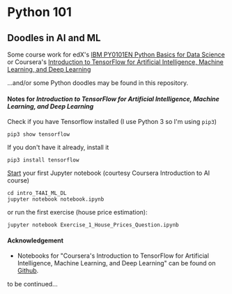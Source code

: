 # Python 101
## Doodles in AI and ML

Some course work for edX's [IBM PY0101EN Python Basics for Data Science](https://courses.edx.org/courses/course-v1:IBM+PY0101EN+1T2019/course/) or Coursera's [Introduction to TensorFlow for Artificial Intelligence, Machine Learning, and Deep Learning](https://www.coursera.org/learn/introduction-tensorflow)

...and/or some Python doodles may be found in this repository.


#### Notes for *Introduction to TensorFlow for Artificial Intelligence, Machine Learning, and Deep Learning*

Check if you have Tensorflow installed (I use Python 3 so I'm using ```pip3```)

    pip3 show tensorflow

If you don't have it already, install it

    pip3 install tensorflow

[Start](https://jupyter-notebook.readthedocs.io/en/latest/notebook.html#notebook-user-interface) your first Jupyter notebook (courtesy Coursera Introduction to AI course)

    cd intro_T4AI_ML_DL
    jupyter notebook notebook.ipynb

or run the first exercise (house price estimation):

    jupyter notebook Exercise_1_House_Prices_Question.ipynb


#### Acknowledgement
- Notebooks for "Coursera's Introduction to TensorFlow for Artificial Intelligence, Machine Learning, and Deep Learning" can be found on [Github](https://github.com/lmoroney/dlaicourse).

to be continued...